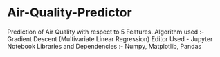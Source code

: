 # Air-Quality-Predictor
Prediction of Air Quality with respect to 5 Features.
Algorithm used :- Gradient Descent (Multivariate Linear Regression)
Editor Used - Jupyter Notebook
Libraries and Dependencies :- Numpy, Matplotlib, Pandas
